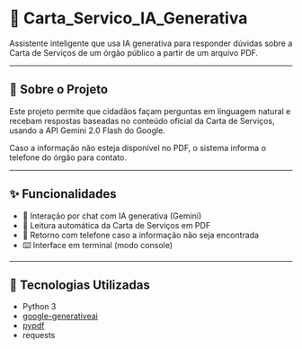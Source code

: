 # 📄 Carta_Servico_IA_Generativa

Assistente inteligente que usa IA generativa para responder dúvidas sobre a Carta de Serviços de um órgão público a partir de um arquivo PDF.

---

## 🤖 Sobre o Projeto

Este projeto permite que cidadãos façam perguntas em linguagem natural e recebam respostas baseadas no conteúdo oficial da Carta de Serviços, usando a API Gemini 2.0 Flash do Google.

Caso a informação não esteja disponível no PDF, o sistema informa o telefone do órgão para contato.

---

## ✨ Funcionalidades

- 🧠 Interação por chat com IA generativa (Gemini)
- 📄 Leitura automática da Carta de Serviços em PDF
- 📢 Retorno com telefone caso a informação não seja encontrada
- ⌨️ Interface em terminal (modo console)

---

## 🔧 Tecnologias Utilizadas

- Python 3
- [google-generativeai](https://pypi.org/project/google-generativeai/)
- [pypdf](https://pypi.org/project/pypdf/)
- requests

